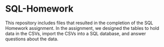 # SQL-Homework

This repository includes files that resulted in the completion of the SQL Homework assignment.
In the assignment, we designed the tables to hold data in the CSVs, import the CSVs into a SQL database, and answer questions about the data.
